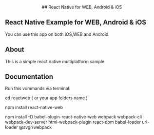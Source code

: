 <p align="center">
 ## React Native for WEB, Android &amp; iOS
</p>

## React Native Example for WEB, Android &amp; iOS

You can use this app on both iOS,WEB and Android.

## About

This is a simple react native multiplatform sample

## Documentation

Run this vommands via terminal:

cd reactweb ( or your app folders name )

npm install react-native-web

npm install -D babel-plugin-react-native-web webpack webpack-cli webpack-dev-server html-webpack-plugin react-dom babel-loader url-loader @svgr/webpack

